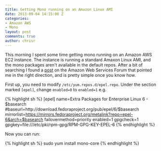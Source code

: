 ```yaml
---
title: Getting Mono running on an Amazon Linux AMI
date: 2013-09-04 14:15:00 Z
categories:
- Amazon AWS
- Mono
layout: post
comments: true
author: chrisr
---
```


This morning I spent some time getting mono running on an Amazon AWS EC2 instance. The instance is running a standard Amaxon Linux AMI, and the mono packages aren't available in the default repos. After a bit of searching I found a [post](https://forums.aws.amazon.com/message.jspa?messageID=343133#) on the Amazon Web Services Forum that pointed me in the right direction, and is pretty simple once you know how.

First up, you need to modify `/etc/yum.repos.d/epel.repo`. Under the section marked `[epel]`, change `enabled=0` to `enabled=1` e.g.

{% highlight sh %}
[epel]
name=Extra Packages for Enterprise Linux 6 - $basearch
#baseurl=http://download.fedoraproject.org/pub/epel/6/$basearch
mirrorlist=https://mirrors.fedoraproject.org/metalink?repo=epel-6&arch=$basearch
failovermethod=priority
enabled=1
gpgcheck=1
gpgkey=file:///etc/pki/rpm-gpg/RPM-GPG-KEY-EPEL-6
{% endhighlight %}

Now you can run:

{% highlight sh %}
sudo yum install mono-core
{% endhighlight %}

